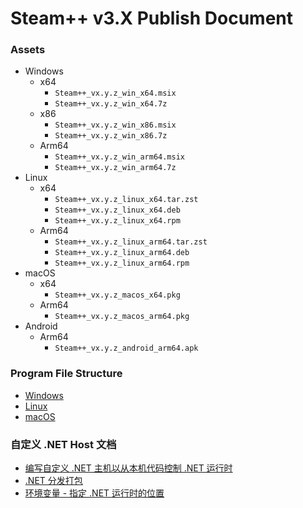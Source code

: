 # Steam++ v3.X Publish Document  

### Assets
- Windows
    - x64
        - ```Steam++_vx.y.z_win_x64.msix```
        - ```Steam++_vx.y.z_win_x64.7z```
    - x86
        - ```Steam++_vx.y.z_win_x86.msix```
        - ```Steam++_vx.y.z_win_x86.7z```
    - Arm64
        - ```Steam++_vx.y.z_win_arm64.msix```
        - ```Steam++_vx.y.z_win_arm64.7z```
- Linux
    - x64
        - ```Steam++_vx.y.z_linux_x64.tar.zst```
        - ```Steam++_vx.y.z_linux_x64.deb```
        - ```Steam++_vx.y.z_linux_x64.rpm```
    - Arm64
        - ```Steam++_vx.y.z_linux_arm64.tar.zst```
        - ```Steam++_vx.y.z_linux_arm64.deb```
        - ```Steam++_vx.y.z_linux_arm64.rpm```
- macOS  
    - x64
        - ```Steam++_vx.y.z_macos_x64.pkg```
    - Arm64
        - ```Steam++_vx.y.z_macos_arm64.pkg```
- Android  
    - Arm64
        - ```Steam++_vx.y.z_android_arm64.apk```

### Program File Structure
- [Windows](./program-file-structure/Windows.md)
- [Linux](./program-file-structure/Linux.md)
- [macOS](./program-file-structure/macOS.md)


<!--
对子服务进程二进制程序的 RID 使用 ```RuntimeInformation.ProcessArchitecture.ToString()```  
通过 ```PublishFolderType="Assembly"``` 指定 Copy 到 MonoBundle 中，没有其他选项能够将其放在 MacOS 文件夹中

改成 Windows 的目录结构，但在 AOT 的 AppHost 中无法加载已使用框架依赖发布的程序集，错误 Initialization for self-contained components is not supported
参考  
https://github.com/dotnet/runtime/issues/35329  
https://github.com/dotnet/runtime/search?l=C%2B%2B&q=get_is_framework_dependent  
https://github.com/dotnet/runtime/blob/6702dc5c7814e624a42ab4615224920a5635beeb/src/native/corehost/runtime_config.cpp  
https://github.com/dotnet/runtime/blob/main/docs/design/features/host-error-codes.md  
https://github.com/dotnet/samples/blob/91355ef22a10ec614a2e8daefd68785066860d57/core/hosting/src/NativeHost/nativehost.cpp  
-->

<!--
### 安装 ASP.NET Core 运行时 & .NET 运行时
- Windows 
    - [使用 Windows 包管理器 (winget) 进行安装](https://learn.microsoft.com/zh-cn/dotnet/core/install/windows?tabs=net70#install-with-windows-installer)  
    ```winget install Microsoft.DotNet.AspNetCore.7```
- Linux
    - [使用安装脚本或通过提取二进制文件在 Linux 上安装 .NET](https://learn.microsoft.com/zh-cn/dotnet/core/install/linux-scripted-manual)  
    ```wget https://dot.net/v1/dotnet-install.sh -O dotnet-install.sh```  
    ```sudo chmod +x ./dotnet-install.sh```  
    ```./dotnet-install.sh --version latest --runtime aspnetcore```
    - [排查与 Linux 上缺少文件相关的 .NET 错误](https://learn.microsoft.com/zh-cn/dotnet/core/install/linux-package-mixup?pivots=os-linux-redhat)
- macOS
    - [使用 Bash 自动化安装](https://learn.microsoft.com/zh-cn/dotnet/core/install/macos#install-with-bash-automation)  
    ```./dotnet-install.sh --channel 7.0 --runtime aspnetcore```
-->

### 自定义 .NET Host 文档
- [编写自定义 .NET 主机以从本机代码控制 .NET 运行时](https://learn.microsoft.com/zh-cn/dotnet/core/tutorials/netcore-hosting)  
- [.NET 分发打包](https://learn.microsoft.com/zh-cn/dotnet/core/distribution-packaging)  
- [环境变量 - 指定 .NET 运行时的位置](https://learn.microsoft.com/zh-cn/dotnet/core/tools/dotnet-environment-variables#dotnet_root-dotnet_rootx86)  